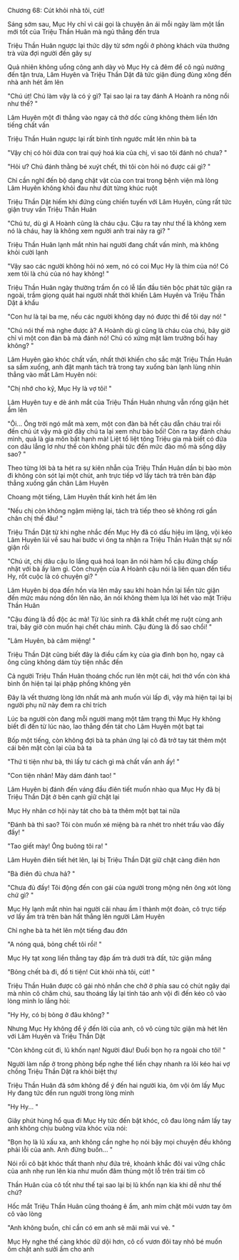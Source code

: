 




Chương 68: Cút khỏi nhà tôi, cút!

Sáng sớm sau, Mục Hy chỉ vì cái gọi là chuyện ân ái mỗi ngày làm một lần mới tốt của Triệu Thần Huân mà ngủ thẳng đến trưa

Triệu Thần Huân ngược lại thức dậy từ sớm ngồi ở phòng khách vừa thưởng trà vừa đợi người đến gây sự

Quả nhiên không uổng công anh dày vò Mục Hy cả đêm để cô ngủ nướng đến tận trưa, Lâm Huyên và Triệu Thần Dật đã tức giận đùng đùng xông đến nhà anh hét ầm lên

"Chú út! Chú làm vậy là có ý gì? Tại sao lại ra tay đánh A Hoành ra nông nổi như thế? "

Lâm Huyên một đi thẳng vào ngay cả thở dốc cũng không thèm liền lớn tiếng chất vấn

Triệu Thần Huân ngược lại rất bình tĩnh ngước mắt lên nhìn bà ta

"Vậy chị có hỏi đứa con trai quý hoá kia của chị, vì sao tôi đánh nó chưa? "

"Hỏi ư? Chú đánh thằng bé xuýt chết, thì tôi còn hỏi nó được cái gì? "

Chỉ cần nghĩ đến bộ dạng chật vật của con trai trong bệnh viện mà lòng Lâm Huyên không khỏi đau như đứt từng khúc ruột

Triệu Thần Dật hiếm khi đứng cùng chiến tuyến với Lâm Huyên, cũng rất tức giận truy vấn Triệu Thần Huân

"Chú tư, dù gì A Hoành cũng là cháu cậu. Cậu ra tay như thế là không xem nó là cháu, hay là không xem người anh trai này ra gì? "

Triệu Thần Huân lạnh mắt nhìn hai người đang chất vấn mình, mà không khỏi cười lạnh

"Vậy sao các người không hỏi nó xem, nó có coi Mục Hy là thím của nó! Có xem tôi là chú của nó hay không! "

Triệu Thần Huân ngày thường trầm ổn có lễ lần đầu tiên bộc phát tức giận ra ngoài, trầm giọng quát hai người nhất thời khiến Lâm Huyên và Triệu Thần Dật á khẩu

"Con hư là tại ba mẹ, nếu các người không dạy nó được thì để tôi dạy nó! "

"Chú nói thế mà nghe được à? A Hoành dù gì cũng là cháu của chú, bây giờ chỉ vì một con đàn bà mà đánh nó! Chú có xứng mặt làm trưởng bối hay không? "

Lâm Huyên gào khóc chất vấn, nhất thời khiến cho sắc mặt Triệu Thần Huân sa sầm xuống, anh đặt mạnh tách trà trong tay xuống bàn lạnh lùng nhìn thẳng vào mắt Lâm Huyên nói:

"Chị nhớ cho kỹ, Mục Hy là vợ tôi! "

Lâm Huyên tuy e dè ánh mắt của Triệu Thần Huân nhưng vẫn rống giận hét ầm lên

"Ôi... Ông trời ngó mắt mà xem, một con đàn bà hết câu dẫn cháu trai rồi đến chú út vậy mà giờ đây chú ta lại xem như bảo bối! Còn ra tay đánh cháu mình, quả là gia môn bất hạnh mà! Liệt tổ liệt tông Triệu gia mà biết có đứa con dâu lẳng lơ như thế còn không phải tức đến mức đào mồ mà sống dậy sao? "

Theo từng lời bà ta hét ra sự kiên nhẫn của Triệu Thần Huân dần bị bào mòn đi không còn sót lại một chút, anh trực tiếp vớ lấy tách trà trên bàn đập thẳng xuống gần chân Lâm Huyên

Choang một tiếng, Lâm Huyên thất kinh hét ầm lên

"Nếu chị còn không ngậm miệng lại, tách trà tiếp theo sẽ không rơi gần chân chị thế đâu! "

Triệu Thần Dật từ khi nghe nhắc đến Mục Hy đã có dấu hiệu im lặng, vội kéo Lâm Huyên lùi về sau hai bước vì ông ta nhận ra Triệu Thần Huân thật sự nổi giận rồi

"Chú út, chị dâu cậu lo lắng quá hoá loạn ăn nói hàm hồ cậu đừng chấp nhặt với bà ấy làm gì. Còn chuyện của A Hoành cậu nói là liên quan đến tiểu Hy, rốt cuộc là có chuyện gì? "

Lâm Huyên bị dọa đến hồn vía lên mây sau khi hoàn hồn lại liền tức giận đến mức máu nóng dồn lên não, ăn nói không thèm lựa lời hét vào mặt Triệu Thần Huân

"Cậu đúng là đồ độc ác mà! Từ lúc sinh ra đã khắt chết mẹ ruột cùng anh trai, bây giờ còn muốn hại chết cháu mình. Cậu đúng là đồ sao chổi! "

"Lâm Huyên, bà câm miệng! "

Triệu Thần Dật cũng biết đây là điều cấm kỵ của gia đình bọn họ, ngay cả ông cũng không dám tùy tiện nhắc đến

Cả người Triệu Thần Huân thoáng chốc run lên một cái, hơi thở vốn còn khá bình ổn hiện tại lại phập phồng không yên

Đây là vết thương lòng lớn nhất mà anh muốn vùi lấp đi, vậy mà hiện tại lại bị người phụ nữ này đem ra chỉ trích

Lúc ba người còn đang mỗi người mang một tâm trạng thì Mục Hy không biết đi đến từ lúc nào, lao thẳng đến tát cho Lâm Huyên một bạt tai

Bốp một tiếng, còn không đợi bà ta phản ứng lại cô đã trở tay tát thêm một cái bên mặt còn lại của bà ta

"Thứ ti tiện như bà, thì lấy tư cách gì mà chất vấn anh ấy! "

"Con tiện nhân! Mày dám đánh tao! "

Lâm Huyên bị đánh đến váng đầu điên tiết muốn nhào qua Mục Hy đã bị Triệu Thần Dật ở bên cạnh giữ chặt lại

Mục Hy nhân cơ hội này tát cho bà ta thêm một bạt tai nữa

"Đánh bà thì sao? Tôi còn muốn xé miệng bà ra nhét tro nhét trấu vào đấy đấy! "

"Tao giết mày! Ông buông tôi ra! "

Lâm Huyên điên tiết hét lên, lại bị Triệu Thần Dật giữ chặt càng điên hơn

"Bà điên đủ chưa hả? "

"Chưa đủ đấy! Tôi động đến con gái của người trong mộng nên ông xót lòng chứ gì? "

Mục Hy lạnh mắt nhìn hai người cãi nhau ầm ĩ thành một đoàn, cô trực tiếp vơ lấy ấm trà trên bàn hất thẳng lên người Lâm Huyên

Chỉ nghe bà ta hét lên một tiếng đau đớn

"A nóng quá, bỏng chết tôi rồi! "

Mục Hy tạt xong liền thẳng tay đập ấm trà dưới trà đất, tức giận mắng

"Bỏng chết bà đi, đồ ti tiện! Cút khỏi nhà tôi, cút! "

Triệu Thần Huân được cô gái nhỏ nhắn che chở ở phía sau có chút ngây dại mà nhìn cô chăm chú, sau thoáng lấy lại tỉnh táo anh vội đi đến kéo cô vào lòng mình lo lắng hỏi:

"Hy Hy, có bị bỏng ở đâu không? "

Nhưng Mục Hy không để ý đến lời của anh, cô vô cùng tức giận mà hét lên với Lâm Huyên và Triệu Thần Dật

"Còn không cút đi, lũ khốn nạn! Người đâu! Đuổi bọn họ ra ngoài cho tôi! "

Người làm nấp ở trong phòng bếp nghe thế liền chạy nhanh ra lôi kéo hai vợ chồng Triệu Thần Dật ra khỏi biệt thự

Triệu Thần Huân đã sớm không để ý đến hai người kia, ôm vội ôm lấy Mục Hy đang tức đến run người trong lòng mình

"Hy Hy... "

Giây phút hùng hổ qua đi Mục Hy tức đến bật khóc, cô đau lòng nắm lấy tay anh không chịu buông vừa khóc vừa nói:

"Bọn họ là lũ xấu xa, anh không cần nghe họ nói bậy mọi chuyện đều không phải lỗi của anh. Anh đừng buồn... "

Nói rồi cô bật khóc thất thanh như đứa trẻ, khoảnh khắc đôi vai vững chắc của anh nhẹ run lên kia như muốn đâm thủng một lỗ trên trái tim cô

Thần Huân của cô tốt như thế tại sao lại bị lũ khốn nạn kia khi dễ như thế chứ?

Hốc mắt Triệu Thần Huân cũng thoáng ê ẩm, anh mím chặt môi vươn tay ôm cô vào lòng

"Anh không buồn, chỉ cần có em anh sẽ mãi mãi vui vẻ. "

Mục Hy nghe thế càng khóc dữ dội hơn, cô cố vươn đôi tay nhỏ bé muốn ôm chặt anh sưởi ấm cho anh




